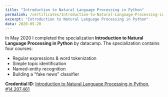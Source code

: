 ```yaml
---
title: "Introduction to Natural Language Processing in Python"
permalink: /certificates/Introduction-to-Natural-Language-Processing-in-Python
excerpt: "Introduction to Natural Language Processing in Python"
data: 2020-05-20
---
```


In May 2020 I completed the specialization **Introduction to Natural Language Processing in Python** by datacamp.
The specialization contains four courses:
* Regular expressions & word tokenization
* Simple topic identification
* Named-entity recognition
* Building a "fake news" classifier

**Credential ID**: [Introduction to Natural Language Processing in Python, #14,207,461](https://www.datacamp.com/statement-of-accomplishment/course/2702d9646a0662b4d43ae3034221d2557182019b)
